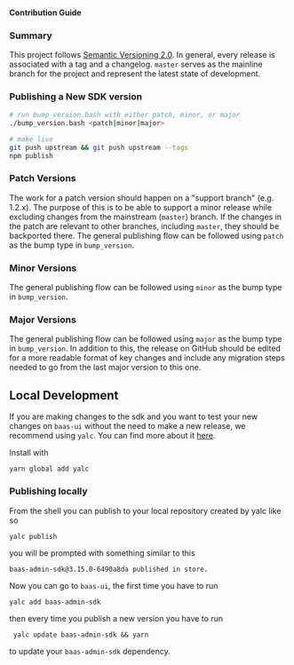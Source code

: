#### Contribution Guide

### Summary

This project follows [Semantic Versioning 2.0](https://semver.org/). In general, every release is associated with a tag and a changelog. `master` serves as the mainline branch for the project and represent the latest state of development.

### Publishing a New SDK version
```bash
# run bump_version.bash with either patch, minor, or major
./bump_version.bash <patch|minor|major>

# make live
git push upstream && git push upstream --tags
npm publish
```

### Patch Versions

The work for a patch version should happen on a "support branch" (e.g. 1.2.x). The purpose of this is to be able to support a minor release while excluding changes from the mainstream (`master`) branch. If the changes in the patch are relevant to other branches, including `master`, they should be backported there. The general publishing flow can be followed using `patch` as the bump type in `bump_version`.

### Minor Versions

The general publishing flow can be followed using `minor` as the bump type in `bump_version`.

### Major Versions

The general publishing flow can be followed using `major` as the bump type in `bump_version`. In addition to this, the release on GitHub should be edited for a more readable format of key changes and include any migration steps needed to go from the last major version to this one.

## Local Development

If you are making changes to the sdk and you want to test your new changes on `baas-ui` without the need to make a new release, we recommend using `yalc`. You can find more about it [here](https://www.npmjs.com/package/yalc).

Install with

```shell
yarn global add yalc
```

### Publishing locally

From the shell you can publish to your local repository created by yalc like so

```shell
yalc publish
```

you will be prompted with something similar to this

```shell
baas-admin-sdk@3.15.0-6490a8da published in store.
```

Now you can go to `baas-ui`, the first time you have to run

```shell
yalc add baas-admin-sdk
```

then every time you publish a new version you have to run

```shell
 yalc update baas-admin-sdk && yarn
 ```

 to update your `baas-admin-sdk` dependency.
 